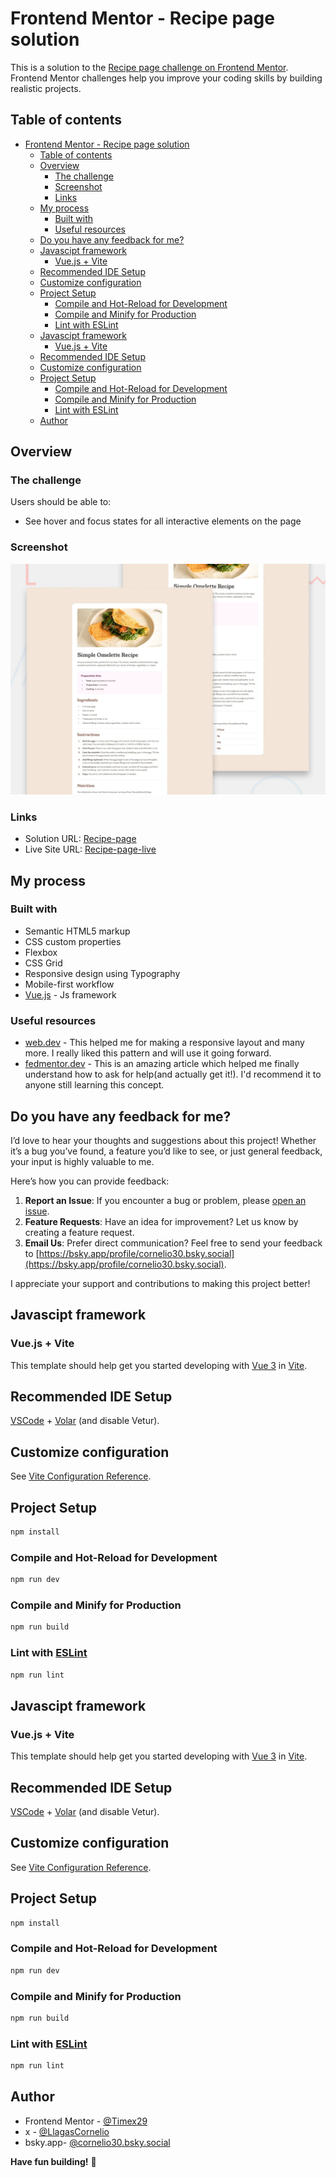 # Frontend Mentor - Recipe page solution

This is a solution to the [Recipe page challenge on Frontend Mentor](https://www.frontendmentor.io/challenges/recipe-page-KiTsR8QQKm). Frontend Mentor challenges help you improve your coding skills by building realistic projects.  

## Table of contents

- [Frontend Mentor - Recipe page solution](#frontend-mentor---recipe-page-solution)
  - [Table of contents](#table-of-contents)
  - [Overview](#overview)
    - [The challenge](#the-challenge)
    - [Screenshot](#screenshot)
    - [Links](#links)
  - [My process](#my-process)
    - [Built with](#built-with)
    - [Useful resources](#useful-resources)
  - [Do you have any feedback for me?](#do-you-have-any-feedback-for-me)
  - [Javascipt framework](#javascipt-framework)
    - [Vue.js + Vite](#vuejs--vite)
  - [Recommended IDE Setup](#recommended-ide-setup)
  - [Customize configuration](#customize-configuration)
  - [Project Setup](#project-setup)
    - [Compile and Hot-Reload for Development](#compile-and-hot-reload-for-development)
    - [Compile and Minify for Production](#compile-and-minify-for-production)
    - [Lint with ESLint](#lint-with-eslint)
  - [Javascipt framework](#javascipt-framework-1)
    - [Vue.js + Vite](#vuejs--vite-1)
  - [Recommended IDE Setup](#recommended-ide-setup-1)
  - [Customize configuration](#customize-configuration-1)
  - [Project Setup](#project-setup-1)
    - [Compile and Hot-Reload for Development](#compile-and-hot-reload-for-development-1)
    - [Compile and Minify for Production](#compile-and-minify-for-production-1)
    - [Lint with ESLint](#lint-with-eslint-1)
  - [Author](#author)

## Overview

### The challenge

Users should be able to:

- See hover and focus states for all interactive elements on the page

### Screenshot

![](./public/preview.jpg)

### Links

- Solution URL: [Recipe-page](https://github.com/Cornelio-II/Recipe-page)
- Live Site URL: [Recipe-page-live](https://Cornelio-II.github.io/social-links-profile/)

## My process

### Built with

- Semantic HTML5 markup
- CSS custom properties
- Flexbox
- CSS Grid
- Responsive design using Typography
- Mobile-first workflow
- [Vue.js](https://vuejs.org/) -  Js framework  

### Useful resources

- [web.dev](https://web.dev/) - This helped me for making a responsive layout and many more. I really liked this pattern and will use it going forward.
- [fedmentor.dev](https://fedmentor.dev/) - This is an amazing article which helped me finally understand how to ask for help(and actually get it!). I'd recommend it to anyone still learning this concept.

## Do you have any feedback for me?

I’d love to hear your thoughts and suggestions about this project! Whether it’s a bug you’ve found, a feature you’d like to see, or just general feedback, your input is highly valuable to me.

Here’s how you can provide feedback:

1. **Report an Issue**: If you encounter a bug or problem, please [open an issue](https://github.com/Timex30/social-links-profile/issues).
2. **Feature Requests**: Have an idea for improvement? Let us know by creating a feature request.
3. **Email Us**: Prefer direct communication? Feel free to send your feedback to [https://bsky.app/profile/cornelio30.bsky.social](https://bsky.app/profile/cornelio30.bsky.social).

I appreciate your support and contributions to making this project better!



## Javascipt framework

### Vue.js + Vite

This template should help get you started developing with [Vue 3](https://vuejs.org/guide/introduction.html) in [Vite](https://vite.dev/guide/).

## Recommended IDE Setup

[VSCode](https://code.visualstudio.com/) + [Volar](https://marketplace.visualstudio.com/items?itemName=Vue.volar) (and disable Vetur).

## Customize configuration

See [Vite Configuration Reference](https://vite.dev/config/).

## Project Setup

```sh
npm install
```

### Compile and Hot-Reload for Development

```sh
npm run dev
```

### Compile and Minify for Production

```sh
npm run build
```

### Lint with [ESLint](https://eslint.org/)

```sh
npm run lint
```

## Javascipt framework

### Vue.js + Vite

This template should help get you started developing with [Vue 3](https://vuejs.org/guide/introduction.html) in [Vite](https://vite.dev/guide/).

## Recommended IDE Setup

[VSCode](https://code.visualstudio.com/) + [Volar](https://marketplace.visualstudio.com/items?itemName=Vue.volar) (and disable Vetur).

## Customize configuration

See [Vite Configuration Reference](https://vite.dev/config/).

## Project Setup

```sh
npm install
```

### Compile and Hot-Reload for Development

```sh
npm run dev
```

### Compile and Minify for Production

```sh
npm run build
```

### Lint with [ESLint](https://eslint.org/)

```sh
npm run lint
```

## Author
- Frontend Mentor - [@Timex29](https://www.frontendmentor.io/profile/Timex29)
- x - [@LlagasCornelio](https://x.com/LlagasCornelio)
- bsky.app- [@cornelio30.bsky.social](https://bsky.app/profile/cornelio30.bsky.social)
  

**Have fun building!** 🚀
